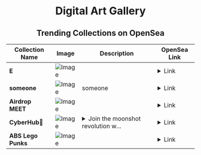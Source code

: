 <div align="center">

# Digital Art Gallery

## Trending Collections on OpenSea

| Collection Name                       | Image                                                                                     | Description                       | OpenSea Link                                                                                          |
|---------------------------------------|-------------------------------------------------------------------------------------------|-----------------------------------|--------------------------------------------------------------------------------------------------------|
| **E** | ![Image](https://i.seadn.io/s/raw/files/d2444d4a22b8d7f8f8604e9029550488.jpg?w=500&auto=format?w=200&auto=format) |  | <details><summary>Link</summary>[E](https://opensea.io/collection/e-1749)</details> |
| **someone** | ![Image](https://i.seadn.io/s/raw/files/8a479c8f096e5c46af48d066c2880b39.jpg?w=500&auto=format?w=200&auto=format) | someone | <details><summary>Link</summary>[someone](https://opensea.io/collection/someone-46)</details> |
| **Airdrop MEET** | ![Image](https://i.seadn.io/s/raw/files/75ef4b58a710df3269ffdcabe9a7500e.png?w=500&auto=format?w=200&auto=format) |  | <details><summary>Link</summary>[Airdrop MEET](https://opensea.io/collection/airdrop-meet)</details> |
| **CyberHub🌙** | ![Image](https://i.seadn.io/s/raw/files/547b780060194707a8ca9d372864d425.jpg?w=500&auto=format?w=200&auto=format) | <details><summary>Join the moonshot revolution w...</summary>Join the moonshot revolution with CyberHub🌙</details> | <details><summary>Link</summary>[CyberHub🌙](https://opensea.io/collection/cyberhub-3)</details> |
| **ABS Lego Punks** | ![Image](https://i.seadn.io/s/raw/files/bcc932c75a9e5657f4a06b4aceb35160.png?w=500&auto=format?w=200&auto=format) |  | <details><summary>Link</summary>[ABS Lego Punks](https://opensea.io/collection/abs-lego-punks-2)</details> |

</div>